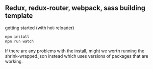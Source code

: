 Redux, redux-router, webpack, sass building template
----------------------------------------------------

getting started (with hot-reloader)

```javascript
npm install
npm run watch 
```

If there are any problems with the install, might we worth running the shrink-wrapped.json instead which uses versions of packages that are working.

